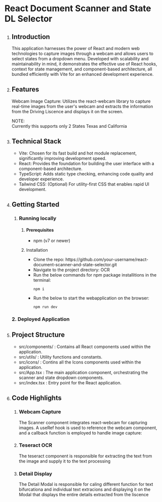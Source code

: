 # React Document Scanner and State DL Selector

1. ## Introduction
    This application harnesses the power of React and modern web technologies to capture images through a webcam and allows users to select states from a dropdown menu. Developed with scalability and maintainability in mind, it demonstrates the effective use of React hooks, context for state management, and component-based architecture, all bundled efficiently with Vite for an enhanced development experience.

2. ## Features
    Webcam Image Capture: Utilizes the react-webcam library to capture real-time images from the user's webcam and extracts the information from the Driving Liscence and displays it on the screen.

    NOTE: <br>
    Currently this supports only 2 States Texas and California

3. ## Technical Stack
    <ul>
    <li>Vite: Chosen for its fast build and hot module replacement, significantly improving development speed.
    <li>React: Provides the foundation for building the user interface with a component-based architecture.
    <li>TypeScript: Adds static type checking, enhancing code quality and developer experience.
    <li>Tailwind CSS: (Optional) For utility-first CSS that enables rapid UI development.
    </ul>
4. ## Getting Started
    
    1. ### Running locally
        1. #### Prerequisites
            <ul>
            <li>npm (v7 or newer)
            </ul>
        2.  Installation
            <ul>
              <li>
                Clone the repo: 
                https://github.com/your-username/react-document-scanner-and-state-selector.git
              </li>
              <li>
                Navigate to the project directory:  
                OCR
              </li>
              <li>
                Run the below commands for npm package installitions in the terminal:

                npm i
              </li>
              <li>
                Run the below to start the webapplication on the browser:

                npm run dev
              </li>
            </ul>

    ### 2. Deployed Application

5. ## Project Structure
    <ul>
    <li> src/components/ : Contains all React components used within the application.
    <li> src/utils/ : Utility functions and constants.
    <li>src/icons/ : Contins all the Icons components used within the application.
    <li> src/App.tsx : The main application component, orchestrating the scanner and state dropdown components.
    <li> src/index.tsx : Entry point for the React application.
    </ul>

6. ## Code Highlights
    1. ### Webcam Capture
        The Scanner component integrates react-webcam for capturing images. A useRef hook is used to reference the webcam component, and a callback function is employed to handle image capture:
    2. ### Teseract OCR
        The teseract component is responsible for extracting the text from the image and supply it to the text processing
    3. ### Detail Display
        The Detail Modal is responsible for caling different function for text bifurcationa and individual text extracions and displaying it on the Modal that displays the entire details extracted from the liscence
